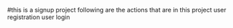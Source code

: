 #this is a signup project following are the actions that are in this project
  user registration 
  user login
